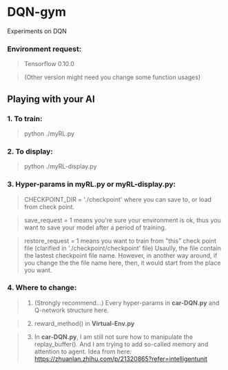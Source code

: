 # DQN-gym
Experiments on DQN

### Environment request:
> Tensorflow 0.10.0 

> (Other version might need you change some function usages)

## Playing with your AI

### 1. To train:

> python ./myRL.py

### 2. To display:

> python ./myRL-display.py

### 3. Hyper-params in **myRL.py** or **myRL-display.py**:

> CHECKPOINT_DIR = './checkpoint'
where you can save to, or load from check point.

> save_request = 1
means you're sure your environment is ok, thus you want to save your model after a period of training.

> restore_request = 1
means you want to train from "this" check point file (clarified in './checkpoint/checkpoint' file)
Usaully, the file contain the lastest checkpoint file name.
However, in another way around, if you change the the file name here, then, it would start from the place you want.

### 4. Where to change:

> 1. (Strongly recommend...) Every hyper-params in **car-DQN.py** and Q-network structure here.

> 2. reward_method() in **Virtual-Env.py**

> 3. In **car-DQN.py**, I am still not sure how to manipulate the replay_buffer(). And I am trying to add so-called memory and attention to agent.
Idea from here: https://zhuanlan.zhihu.com/p/21320865?refer=intelligentunit




